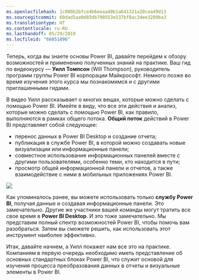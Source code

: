 ```yaml
---
ms.openlocfilehash: 1c000b2bfce4b6eeaa40b1a641321a20cea49d13
ms.sourcegitcommit: 60dad5aa0d85db790553e537bf8ac34ee3289ba3
ms.translationtype: HT
ms.contentlocale: ru-RU
ms.lasthandoff: 05/29/2019
ms.locfileid: "66051096"
---
```

Теперь, когда вы знаете основы Power BI, давайте перейдем к обзору возможностей и применению полученных знаний на практике. Ваш гид по видеокурсу — **Уилл Томпсон** (Will Thompson), руководитель программ группы Power BI корпорации Майкрософт. Немного позже во время изучения этого курса мы познакомимся и с другими приглашенными гидами.

В видео Уилл рассказывает о многих вещах, которые можно сделать с помощью Power BI. Имейте в виду, что все эти действия и анализ, которые можно сделать с помощью Power BI, как правило, выполняются в рамках общего потока. **Общий поток** действий в Power BI представляет собой следующее:

* перенос данных в Power BI Desktop и создание отчета;
* публикация в службе Power BI, в которой можно создавать новые визуализации или информационные панели;
* совместное использование информационных панелей вместе с другими пользователями, особенно теми, кто находится в пути;
* просмотр общей информационной панели и отчетов, а также взаимодействие с ними в мобильных приложениях Power BI.

![](media/0-1-intro-using-power-bi/c0a1_1.png)

Как упоминалось ранее, вы можете использовать только **службу Power BI**, получая данные и создавая информационные панели. Это замечательно. Другие же участники вашей команды могут тратить все свое время в **Power BI Desktop**. И это тоже замечательно. Мы представим полный спектр возможностей Power BI, чтобы помочь вам разобраться. Затем вы сможете решить, как использовать этот инструмент наиболее эффективно.

Итак, давайте начнем, а Уилл покажет нам все это на практике. Компаниям в первую очередь необходимо иметь представление об основных стандартных блоках Power BI, что служит основой для изучения процесса преобразования данных в отчеты и визуальные элементы в Power BI.

